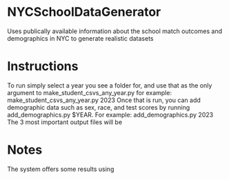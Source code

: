 # NYCSchoolDataGenerator
Uses publically available information about the school match outcomes and demographics in NYC to generate realistic datasets
# Instructions
To run simply select a year you see a folder for, and use that as the only argument to make_student_csvs_any_year.py for example:
make_student_csvs_any_year.py 2023
Once that is run, you can add demographic data such as sex, race, and test scores by running add_demographics.py $YEAR. For example:
add_demographics.py 2023
The 3 most important output files will be

# Notes
The system offers some results using 
